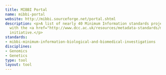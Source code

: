 ```yaml
---
title: MIBBI Portal
name: mibbi-portal
website: http://mibbi.sourceforge.net/portal.shtml
description: <p>A list of nearly 40 Minimum Information standards projects registered
  with the <a href="http://www.dcc.ac.uk/resources/metadata-standards/mibbi-minimum-information-biological-and-biomedical-investigations">MIBBI</a>
  initiative.</p>
standards:
- mibbi-minimum-information-biological-and-biomedical-investigations
disciplines:
- Genomics
- Genetics
type: tool
layout: tool
---
```


